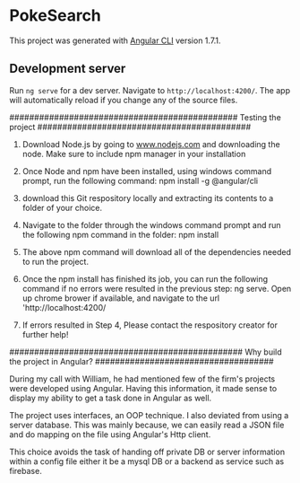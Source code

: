 # PokeSearch

This project was generated with [Angular CLI](https://github.com/angular/angular-cli) version 1.7.1.

## Development server

Run `ng serve` for a dev server. Navigate to `http://localhost:4200/`. The app will automatically reload if you change any of the source files.


############################################## Testing the project ###########################################

1. Download Node.js by going to www.nodejs.com and downloading the node. Make sure to include npm manager in your installation

2. Once Node and npm have been installed, using windows command prompt, run the following command: npm install -g @angular/cli

3. download this Git respository locally and extracting its contents to a folder of your choice.

4. Navigate to the folder through the windows command prompt and run the following npm command in the folder: npm install

5. The above npm command will download all of the dependencies needed to run the project.

6. Once the npm install has finished its job, you can run the following command if no errors were resulted in the previous step: ng        serve. Open up chrome brower if available, and navigate to the url 'http://localhost:4200/

7. If errors resulted in Step 4, Please contact the respository creator for further help!



############################################### Why build the project in Angular? ####################################

During my call with William, he had mentioned few of the firm's projects were developed using Angular. Having this information, it made sense to display my ability to get a task done in Angular as well.

The project uses interfaces, an OOP technique. I also deviated from using a server database. This was mainly because, we can easily read a JSON file and do mapping on the file using Angular's Http client. 

This choice avoids the task of handing off private DB or server information within a config file either it be a mysql DB or a backend as service such as firebase. 




